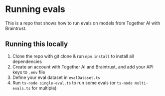 # Running evals

This is a repo that shows how to run evals on models from Together AI with Braintrust.

## Running this locally

1. Clone the repo with git clone & run `npm install` to install all dependencies
2. Create an account with Together AI and Braintrust, and add your API keys to `.env` file
3. Define your eval dataset in `evalDataset.ts`
4. Run `ts-node single-eval.ts` to run some evals (or `ts-node multi-evals.ts` for multiple)
